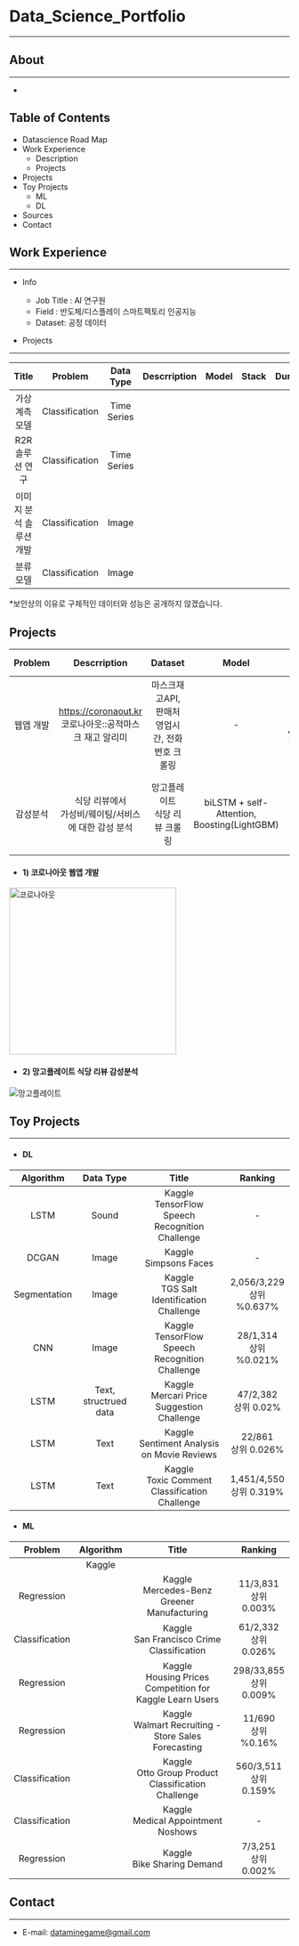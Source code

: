 # Data_Science_Portfolio
---


## About
---
-


## Table of Contents
- Datascience Road Map
- Work Experience
  - Description
  - Projects
- Projects
- Toy Projects
  - ML
  - DL
- Sources
- Contact


## Work Experience
---
- Info
  - Job Title : AI 연구원
  - Field : 반도체/디스플레이 스마트팩토리 인공지능
  - Dataset: 공정 데이터
  
- Projects<br>
---
|Title|Problem|Data Type|Descrription|Model|Stack|Duration|
|:---:|:-----:|:-------:|:----------:|:---:|:---:|:------:|
|가상계측 모델|Classification|Time Series|||||
|R2R 솔루션 연구|Classification|Time Series|||||
|이미지 분석 솔루션 개발|Classification|Image|||||
|분류 모델|Classification|Image|||||

*보안상의 이유로 구체적인 데이터와 성능은 공개하지 않겠습니다.


## Projects

|Problem|Descrription|Dataset|Model|Stack|Last Update|
|:-----:|:----------:|:-----:|:---:|:---:|:---------:|
|웹앱 개발|https://coronaout.kr <br>코로나아웃::공적마스크 재고 알리미|마스크재고API, <br>판매처 영업시간, 전화번호 크롤링|-|Python, HTML, CSS, JavaScript, KakaoMap API|2020.04|
|감성분석|식당 리뷰에서 <br>가성비/웨이팅/서비스에 대한 감성 분석|망고플레이트 <br>식당 리뷰 크롤링|biLSTM + self-Attention, Boosting(LightGBM)|Python, PyTorch, Sklearn, Flask, HTML, CSS, jQuery|2019.06|

- #### 1) 코로나아웃 웹앱 개발
<img width="300" alt="코로나아웃" src="https://user-images.githubusercontent.com/45453533/82897996-7dee4e80-9f93-11ea-8d16-0f54e8d80fce.png">

- #### 2) 망고플레이트 식당 리뷰 감성분석
![망고플레이트](https://user-images.githubusercontent.com/45453533/82911319-b3e8fe00-9fa6-11ea-88ec-fe958819df21.gif)


## Toy Projects
---
- #### DL
|Algorithm|Data Type|Title|Ranking|
|:-------:|:-------:|:---:|:-----:|
|LSTM|Sound|Kaggle <br>TensorFlow Speech Recognition Challenge|-|
|DCGAN|Image|Kaggle <br>Simpsons Faces|-|
|Segmentation|Image|Kaggle <br>TGS Salt Identification Challenge|2,056/3,229 <br>상위 %0.637%|
|CNN|Image|Kaggle <br>TensorFlow Speech Recognition Challenge|28/1,314 <br>상위 %0.021%|
|LSTM|Text, <br>structrued data|Kaggle <br>Mercari Price Suggestion Challenge|47/2,382 <br>상위 0.02%|
|LSTM|Text|Kaggle <br>Sentiment Analysis on Movie Reviews|22/861 <br>상위 0.026%|
|LSTM|Text|Kaggle <br>Toxic Comment Classification Challenge|1,451/4,550 <br>상위 0.319%|

- #### ML
|Problem|Algorithm|Title|Ranking|
|:-----:|:-------:|:---:|:-----:|
||Kaggle <br>||
|Regression||Kaggle <br>Mercedes-Benz Greener Manufacturing|11/3,831 <br>상위 0.003%|
|Classification||Kaggle <br>San Francisco Crime Classification|61/2,332 <br> 상위 0.026%|
|Regression||Kaggle <br>Housing Prices Competition for Kaggle Learn Users|298/33,855 <br>상위 0.009%|
|Regression||Kaggle <br>Walmart Recruiting - Store Sales Forecasting|11/690 <br> 상위 %0.16%|
|Classification||Kaggle <br>Otto Group Product Classification Challenge|560/3,511 <br> 상위 0.159%|
|Classification||Kaggle <br>Medical Appointment Noshows|-|
|Regression||Kaggle <br>Bike Sharing Demand|7/3,251 <br> 상위 0.002%|

## Contact
---
- E-mail: dataminegame@gmail.com
